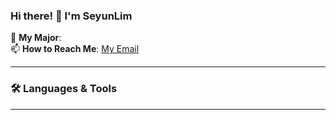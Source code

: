 ### Hi there! 👋 I'm SeyunLim

🔭 **My Major**:  
📫 **How to Reach Me**: [My Email](mailto:your.email@example.com)

---

### 🛠️ Languages & Tools

---

<!--
**seyun31/seyun31** is a ✨ _special_ ✨ repository because its `README.md` (this file) appears on your GitHub profile.

Here are some ideas to get you started:

- 🔭 I’m currently working on ...
- 🌱 I’m currently learning ...
- 👯 I’m looking to collaborate on ...
- 🤔 I’m looking for help with ...
- 💬 Ask me about ...
- 📫 How to reach me: ...
- 😄 Pronouns: ...
- ⚡ Fun fact: ...
-->
